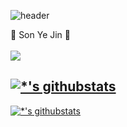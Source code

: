 ![header](https://capsule-render.vercel.app/api?type=rounded&color=gradient&text=%20%20&&animation=twinkling)

:tiger: Son Ye Jin :tiger:<br>
<br>
<a href="https://github.com/yejin0990"><img src="https://hits.seeyoufarm.com/api/count/incr/badge.svg?url=https%3A%2F%2Fgithub.com%2Fseondal&count_bg=%23000000&title_bg=%23000000&icon=github.svg&icon_color=%23E7E7E7&title=GitHub&edge_flat=false)"/></a>

[![*'s githubstats](https://github-readme-stats.vercel.app/api?username=yejin0990&show_icons=true&theme=tokyonight)](https://github.com/yejin0990)
---
[![*'s githubstats](https://github-readme-stats.vercel.app/api/top-langs/?username=yejin0990&layout=compact&theme=tokyonight)](https://github.com/yejin0990/github-readme-stats)

